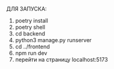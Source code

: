 ДЛЯ ЗАПУСКА:

1. poetry install
2. poetry shell
3. cd backend
4. python3 manage.py runserver
4. cd ../frontend
5. npm run dev
6. перейти на страницу localhost:5173

